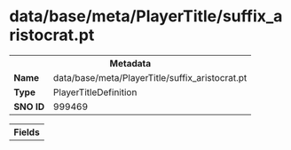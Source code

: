 <h1>data/base/meta/PlayerTitle/suffix_aristocrat.pt</h1><table><tr><th colspan="100%">Metadata</th></tr><tr><td><b>Name</b></td><td>data/base/meta/PlayerTitle/suffix_aristocrat.pt</td></tr><tr><td><b>Type</b></td><td>PlayerTitleDefinition</td></tr><tr><td><b>SNO ID</b></td><td>999469</td></tr></table>

<table><tr><th colspan="100%">Fields</th></tr></table>

